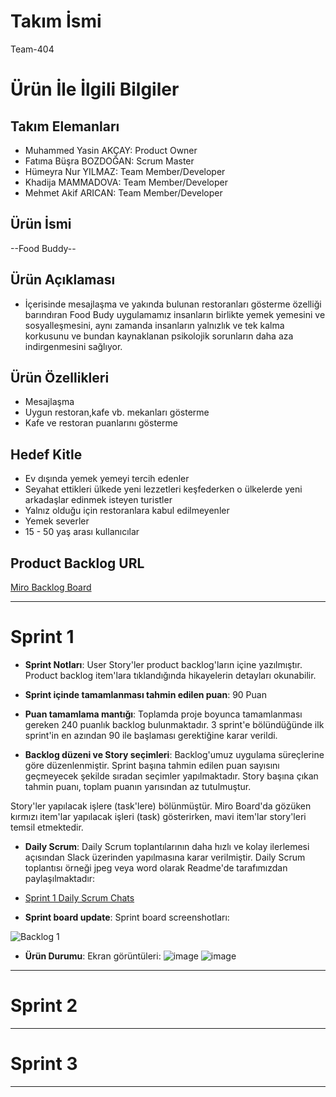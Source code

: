 # **Takım İsmi**

Team-404

# Ürün İle İlgili Bilgiler

## Takım Elemanları

- Muhammed Yasin AKÇAY: Product Owner
- Fatıma Büşra BOZDOĞAN: Scrum Master
- Hümeyra Nur YILMAZ: Team Member/Developer
- Khadija MAMMADOVA: Team Member/Developer
- Mehmet Akif ARICAN: Team Member/Developer

## Ürün İsmi

--Food Buddy--

## Ürün Açıklaması

- İçerisinde mesajlaşma ve yakında bulunan restoranları gösterme özelliği barındıran Food Budy uygulamamız insanların birlikte yemek yemesini ve sosyalleşmesini, aynı zamanda insanların yalnızlık ve tek kalma korkusunu ve bundan kaynaklanan psikolojik sorunların daha aza indirgenmesini sağlıyor.

## Ürün Özellikleri

- Mesajlaşma
- Uygun restoran,kafe vb. mekanları gösterme
- Kafe ve restoran puanlarını gösterme


## Hedef Kitle

- Ev dışında yemek yemeyi tercih edenler
- Seyahat ettikleri ülkede yeni lezzetleri keşfederken o ülkelerde yeni arkadaşlar edinmek isteyen turistler
- Yalnız olduğu için restoranlara kabul edilmeyenler
- Yemek severler
- 15 - 50 yaş arası kullanıcılar

## Product Backlog URL

[Miro Backlog Board](https://miro.com/app/board/uXjVO6VTeRg=/)

---

# Sprint 1

- **Sprint Notları**: User Story'ler product backlog'ların içine yazılmıştır. Product backlog item'lara tıklandığında hikayelerin detayları okunabilir.

- **Sprint içinde tamamlanması tahmin edilen puan**: 90 Puan

- **Puan tamamlama mantığı**: Toplamda proje boyunca tamamlanması gereken 240 puanlık backlog bulunmaktadır. 3 sprint'e bölündüğünde ilk sprint'in en azından 90 ile başlaması gerektiğine karar verildi.

- **Backlog düzeni ve Story seçimleri**: Backlog'umuz uygulama süreçlerine göre düzenlenmiştir. Sprint başına tahmin edilen puan sayısını geçmeyecek şekilde sıradan seçimler yapılmaktadır. Story başına çıkan tahmin puanı, toplam puanın yarısından az tutulmuştur. 

Story'ler yapılacak işlere (task'lere) bölünmüştür. Miro Board'da gözüken kırmızı item'lar yapılacak işleri (task) gösterirken, mavi item'lar story'leri temsil etmektedir.

- **Daily Scrum**: Daily Scrum toplantılarının daha hızlı ve kolay ilerlemesi açısından Slack üzerinden yapılmasına karar verilmiştir. Daily Scrum toplantısı örneği  jpeg veya word olarak Readme'de tarafımızdan paylaşılmaktadır: 

 - [Sprint 1 Daily Scrum Chats](https://drive.google.com/file/d/1I4u6w5_NKyDebWGJekZMCFaj-Uv7JPVP/view?usp=sharing)

- **Sprint board update**: Sprint board screenshotları: 

![Backlog 1](https://user-images.githubusercontent.com/48837914/167316517-cb6109dd-5686-4b12-a1d9-c7ad21c136a1.png)




- **Ürün Durumu**: Ekran görüntüleri:
![image](https://user-images.githubusercontent.com/48837914/167315634-65a28643-3777-4731-9d86-336080f1b51b.png)
![image](https://user-images.githubusercontent.com/48837914/167315829-66f7c1a7-8313-43cf-bf87-36474685ec58.png)




---

# Sprint 2


---

# Sprint 3

---
